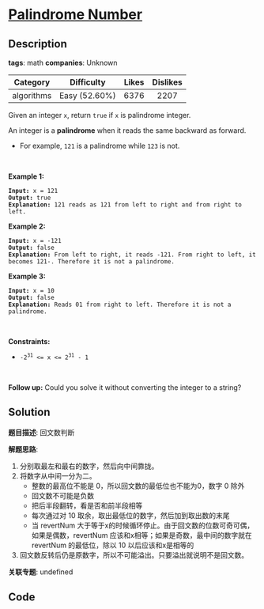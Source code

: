 # [Palindrome Number](https://leetcode.com/problems/palindrome-number/description/)

## Description

**tags**: math
**companies**: Unknown

| Category | Difficulty | Likes | Dislikes |
| :------: | :--------: | :---: | :------: |
| algorithms | Easy (52.60%) | 6376 | 2207 |

<p>Given an integer <code>x</code>, return <code>true</code> if <code>x</code> is palindrome integer.</p>

<p>An integer is a <strong>palindrome</strong> when it reads the same backward as forward.</p>

<ul>
	<li>For example, <code>121</code> is a palindrome while <code>123</code> is not.</li>
</ul>

<p>&nbsp;</p>
<p><strong>Example 1:</strong></p>

<pre><code><strong>Input:</strong> x = 121
<strong>Output:</strong> true
<strong>Explanation:</strong> 121 reads as 121 from left to right and from right to left.</code></pre>

<p><strong>Example 2:</strong></p>

<pre><code><strong>Input:</strong> x = -121
<strong>Output:</strong> false
<strong>Explanation:</strong> From left to right, it reads -121. From right to left, it becomes 121-. Therefore it is not a palindrome.</code></pre>

<p><strong>Example 3:</strong></p>

<pre><code><strong>Input:</strong> x = 10
<strong>Output:</strong> false
<strong>Explanation:</strong> Reads 01 from right to left. Therefore it is not a palindrome.</code></pre>

<p>&nbsp;</p>
<p><strong>Constraints:</strong></p>

<ul>
	<li><code>-2<sup>31</sup>&nbsp;&lt;= x &lt;= 2<sup>31</sup>&nbsp;- 1</code></li>
</ul>

<p>&nbsp;</p>
<strong>Follow up:</strong> Could you solve it without converting the integer to a string?


## Solution

**题目描述**: 回文数判断

**解题思路**:

1. 分别取最左和最右的数字，然后向中间靠拢。
2. 将数字从中间一分为二。
   - 整数的最高位不能是 0，所以回文数的最低位也不能为0，数字 0 除外
   - 回文数不可能是负数
   - 把后半段翻转，看是否和前半段相等
   - 每次通过对 10 取余，取出最低位的数字，然后加到取出数的末尾
   - 当 revertNum 大于等于x的时候循环停止。由于回文数的位数可奇可偶，如果是偶数，revertNum 应该和x相等；如果是奇数，最中间的数字就在 revertNum 的最低位，除以 10 以后应该和x是相等的
3. 回文数反转后仍是原数字，所以不可能溢出。只要溢出就说明不是回文数。

**关联专题**: undefined

## Code
